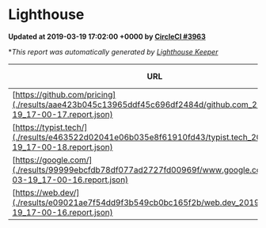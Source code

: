 
# Lighthouse

**Updated at 2019-03-19 17:02:00 +0000 by [CircleCI #3963](https://circleci.com/gh/ItinerisLtd/lighthouse-keeper-example/3963)**

**This report was automatically generated by [Lighthouse Keeper](https://github.com/itinerisltd/lighthouse-keeper)*

| URL | Performance | Accessibility | Best Practices | SEO | PWA | Updated At |
| --- | --- | --- | --- | --- | --- | --- |
| [https://github.com/pricing](./results/aae423b045c13965ddf45c696df2484d/github.com_2019-03-19_17-00-17.report.json) | 0.83 | 0.89 | 0.93 | 0.9 | 0.58 | 2019-03-19T17:00:17.581Z |
| [https://typist.tech/](./results/e463522d02041e06b035e8f61910fd43/typist.tech_2019-03-19_17-00-18.report.json) | 1 |  |  |  |  | 2019-03-19T17:00:18.438Z |
| [https://google.com/](./results/99999ebcfdb78df077ad2727fd00969f/www.google.com_2019-03-19_17-00-16.report.json) | 0.95 | 0.71 | 0.93 | 0.82 | 0.58 | 2019-03-19T17:00:16.814Z |
| [https://web.dev/](./results/e09021ae7f54dd9f3b549cb0bc165f2b/web.dev_2019-03-19_17-00-16.report.json) | 0.91 | 0.93 | 1 | 0.96 | 1 | 2019-03-19T17:00:16.723Z |
